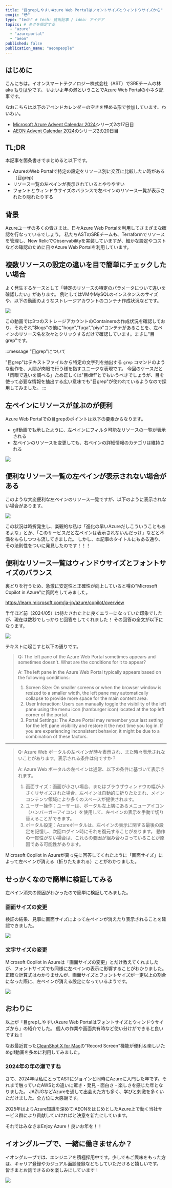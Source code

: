 ```yaml
---
title: "目grepしやすいAzure Web Portalはフォントサイズとウィンドウサイズから"
emoji: "😳"
type: "tech" # tech: 技術記事 / idea: アイデア
topics: # タグを指定する
  - "azure"
  - "azureportal"
  - "aeon"
published: false
publication_name: "aeonpeople"
---
```


## はじめに

こんにちは。イオンスマートテクノロジー株式会社（AST）でSREチームの林 aka [もりはや](https://twitter.com/morihaya55)です。
いよいよ年の瀬ということでAzure Web Portalの小ネタ記事です。

なおこちらは以下のアベンドカレンダーの空きを埋める形で参加しています、わいわい。

- [Microsoft Azure Advent Calendar 2024](https://qiita.com/advent-calendar/2024/azure)シリーズ2の17日目
- [AEON Advent Calendar 2024](https://qiita.com/advent-calendar/2024/aeon)のシリーズ2の20日目

## TL;DR

本記事を箇条書きでまとめると以下です。

- AzureのWeb Portalで特定の設定をリソース別に交互に比較したい時がある（目grep）
- リソース一覧の左ペインが表示されているとやりやすい
- フォントとウィンドウサイズのバランスで左ペインのリソース一覧が表示されたり隠れたりする

## 背景

Azureユーザの多くの皆さまは、日々Azure Web Portalを利用してさまざまな確認を行なっているでしょう。
私たちASTのSREチームも、Terraformでリソースを管理し、New RelicでObservabilityを実装していますが、細かな設定やコストなどの確認のために日々Azure Web Portalを利用しています。

## 複数リソースの設定の違いを目で簡単にチェックしたい場合

よく発生するケースとして「特定のリソースの特定のパラメータについて違いを確認したい」があります。
例としてはVMやMySQLのインスタンスのサイズや、以下の動画のようなストレージアカウントのコンテナ作成状況などです。

![](/images/morihaya-20241227-azure-web-size/2024-12-26-21.14.26.gif)

この動画では3つのストレージアカウントのContainersの作成状況を確認しており、それぞれ"$logs"の他に"hoge","fuga","piyo"コンテナがあることを、左ペインのリソース名を次々とクリックするだけで確認しています。まさに"目grep"です。


:::message
"目grep"について

"目grep"はテキストファイルから特定の文字列を抽出する `grep` コマンドのような動作を、人間が肉眼で行う様を指すユニークな表現です。
今回のケースだと「肉眼で違いを調べる」ため正しくは"目diff"とでもいうべきでしょうが、目を使って必要な情報を抽出する広い意味でも"目grep"が使われているようなので採用してみました。
:::

## 左ペインにリソースが並ぶのが便利

Azure Web Portalでの目grepのポイントは以下の要素からなります。
- gif動画でも示したように、左ペインにフィルタ可能なリソースの一覧が表示される
- 左ペインのリソースを変更しても、右ペインの詳細情報のカテゴリは維持される

![](/images/morihaya-20241227-azure-web-size/2024-12-26-21-27-55.png)


## 便利なリソース一覧の左ペインが表示されない場合がある

このような大変便利な左ペインのリソース一覧ですが、以下のように表示されない場合があります。

![](/images/morihaya-20241227-azure-web-size/2024-12-26-21-35-54.png)

この状況は時折発生し、楽観的な私は「進化の早いAzureだしこういうこともあるよな」とか、「このサービスだと左ペインは表示されないんだっけ」などと不満をもらしつつも流してきました。
しかし、本記事のタイトルにもある通り、その法則性をついに発見したのです！！！

## 便利なリソース一覧はウィンドウサイズとフォントサイズのバランス

裏どりを行うため、急激に安定性と正確性が向上していると噂の"Microsoft Copilot in Azure"に質問をしてみました。

https://learn.microsoft.com/ja-jp/azure/copilot/overview

半年ほど前（2024/05）は待たされた上に良くエラーになっていた印象でしたが、現在は数秒でしっかりと回答をしてくれました！
その回答の全文が以下になります。

![](/images/morihaya-20241227-azure-web-size/2024-12-26-21-45-09.png)

テキストに起こすと以下の通りです。

> Q: The left pane of the Azure Web Portal sometimes appears and sometimes doesn't. What are the conditions for it to appear?
> 
> A: The left pane in the Azure Web Portal typically appears based on the following conditions:
> 1. Screen Size: On smaller screens or when the browser window is resized to a smaller width, the left pane may automatically collapse to provide more space for the main content area.
> 2. User Interaction: Users can manually toggle the visibility of the left pane using the menu icon (hamburger icon) located at the top left corner of the portal.
> 3. Portal Settings: The Azure Portal may remember your last setting for the left pane visibility and restore it the next time you log in.
> If you are experiencing inconsistent behavior, it might be due to a combination of these factors.

---
> Q: Azure Web ポータルの左ペインが時々表示され、また時々表示されないことがあります。表示される条件は何ですか？
> 
> A: Azure Web ポータルの左ペインは通常、以下の条件に基づいて表示されます。
> 1. 画面サイズ：画面が小さい場合、またはブラウザウィンドウの幅が小さくリサイズされた場合、左ペインは自動的に折りたたまれ、メインコンテンツ領域により多くのスペースが提供されます。
> 2. ユーザー操作：ユーザーは、ポータル左上隅にあるメニューアイコン（ハンバーガーアイコン）を使用して、左ペインの表示を手動で切り替えることができます。
> 3. ポータル設定：Azureポータルは、左ペインの表示に関する最後の設定を記憶し、次回ログイン時にそれを復元することがあります。
> 動作の一貫性がない場合は、これらの要因が組み合わさっていることが原因である可能性があります。

Microsoft Copilot in Azureが真っ先に回答してくれたように「画面サイズ」によって左ペインが消える（折りたたまれる）ことがわかりました。

## せっかくなので簡単に検証してみる

左ペイン消失の原因がわかったので簡単に検証してみました。

### 画面サイズの変更

検証の結果、見事に画面サイズによって左ペインが消えたり表示されることを確認できました。

![](/images/morihaya-20241227-azure-web-size/2024-12-26-22.03.28.gif)

### 文字サイズの変更

Microsoft Copilot in Azureは「画面サイズの変更」とだけ教えてくれましたが、フォントサイズでも同様に左ペインの表示に影響することがわかりました。
正確な計算式はわかりませんが、画面サイズとフォントサイズが一定以上の割合になった際に、左ペインが消える設定になっているようです。

![](/images/morihaya-20241227-azure-web-size/2024-12-26-21.55.46.gif)

## おわりに

以上が「目grepしやすいAzure Web Portalはフォントサイズとウィンドウサイズから」の紹介でした。
個人の作業や画面共有時など使い分けができると良いですね！

なお最近買った[CleanShot X for Mac](https://cleanshot.com/)の"Record Screen"機能が便利＆楽しいためgif動画を多めに利用してみました。

### 2024年の年の瀬ですね

さて、2024年は私にとってASTにジョインと同時にAzureに入門した年です。それまで触っていたAWSとの違いに驚き・発見・面白さ・楽しさを感じた年となりました。
JAZUGなどAzureを通して出会えた方も多く、学びと刺激を多くいただけました。全方位に大感謝です。

2025年はよりAzure知識を深めてiAEONをはじめとしたAzure上で動く当社サービス群により貢献していければと決意を新たにしています。

それではみなさまEnjoy Azure！良いお年を！！

## イオングループで、一緒に働きませんか？

イオングループでは、エンジニアを積極採用中です。少しでもご興味をもった方は、キャリア登録やカジュアル面談登録などもしていただけると嬉しいです。
皆さまとお話できるのを楽しみにしています！

[![](https://storage.googleapis.com/techhire-prd-assets/AEON/ATH_engineer_Zenn%E3%83%8F%E3%82%99%E3%83%8A%E3%83%BC.png)](https://engineer-recuruiting.aeon.info/)
